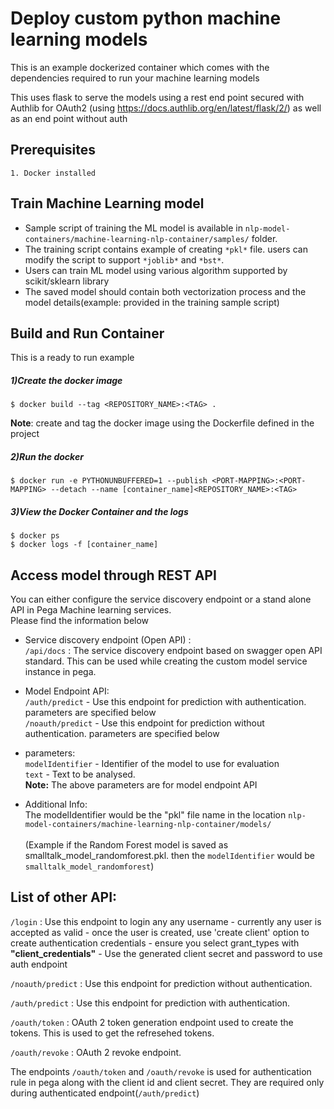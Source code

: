 # Deploy custom python machine learning models

This is an example dockerized container which comes with the dependencies required to run your machine learning models

This uses flask to serve the models using a rest end point secured with Authlib for OAuth2 (using https://docs.authlib.org/en/latest/flask/2/) as well as an end point without auth

## Prerequisites
    1. Docker installed

## Train Machine Learning model

* Sample script of training the ML model is available in `nlp-model-containers/machine-learning-nlp-container/samples/` folder. 
* The training script contains example of creating `*pkl*` file. users can modify the script to support `*joblib*` and `*bst*`.
* Users can train ML model using various algorithm supported by scikit/sklearn library
* The saved model should contain both vectorization process and the model details(example: provided in the training sample script)

## Build and Run Container
This is a ready to run example 

##### 1)Create the docker image
    $ docker build --tag <REPOSITORY_NAME>:<TAG> .
<b>Note</b>: create and tag the docker image using the Dockerfile defined in the project

##### 2)Run the docker
    $ docker run -e PYTHONUNBUFFERED=1 --publish <PORT-MAPPING>:<PORT-MAPPING> --detach --name [container_name]<REPOSITORY_NAME>:<TAG>

##### 3)View the Docker Container and the logs
    $ docker ps
    $ docker logs -f [container_name]
   
## Access model through REST API
You can either configure the service discovery endpoint or a stand alone API in Pega Machine learning services. <br>
Please find the information below

* Service discovery endpoint (Open API) :<br>
`/api/docs` : The service discovery endpoint based on swagger open API standard. This can be used while creating the custom model service instance in pega.

* Model Endpoint API:<br>
`/auth/predict` - Use this endpoint for prediction with authentication. parameters are specified below<br>
`/noauth/predict` - Use this endpoint for prediction without authentication. parameters are specified below

* parameters:<br>
  `modelIdentifier` - Identifier of the model to use for evaluation<br>
  `text` - Text to be analysed.<br>
   <b>Note:</b> The above parameters are for model endpoint API
  

* Additional Info:<br>
  The modelIdentifier would be the "pkl" file name in the location ` nlp-model-containers/machine-learning-nlp-container/models/ `<br><br>
  (Example if the Random Forest model is saved as smalltalk_model_randomforest.pkl. then the `modelIdentifier` would be `smalltalk_model_randomforest`)

## List of other API:

`/login` : Use this endpoint to login any any username - currently any user is accepted as valid - once the user is created, use 'create client' option to create authentication credentials - ensure you select grant_types with <b>"client_credentials"</b> - Use the generated client secret and password to use auth endpoint

`/noauth/predict` : Use this endpoint for prediction without authentication.

`/auth/predict` : Use this endpoint for prediction with authentication.

`/oauth/token` : OAuth 2 token generation endpoint used to create the tokens. This is used to get the refresehed tokens. 

`/oauth/revoke` : OAuth 2 revoke endpoint.

The endpoints `/oauth/token` and `/oauth/revoke` is used for authentication rule in pega along with the client id and client secret. They are required only during authenticated endpoint(`/auth/predict`)
